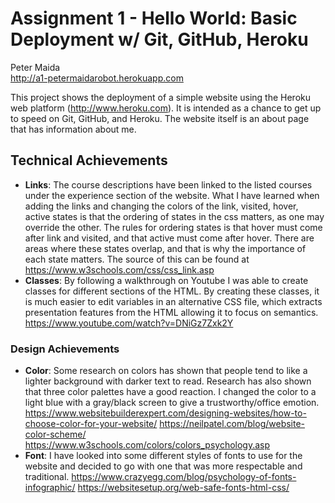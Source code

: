 Assignment 1 - Hello World: Basic Deployment w/ Git, GitHub, Heroku  
===

Peter Maida  
http://a1-petermaidarobot.herokuapp.com

This project shows the deployment of a simple website using the Heroku web platform (http://www.heroku.com). It is intended as a chance to get up to speed on Git, GitHub, and Heroku. The website itself is an about page that has information about me.

## Technical Achievements
- **Links**: The course descriptions have been linked to the listed courses under the experience section of the website. What I have learned when adding the links and changing the colors of the link, visited, hover, active states is that the ordering of states in the css matters, as one may override the other. The rules for ordering states is that hover must come after link and visited, and that active must come after hover. There are areas where these states overlap, and that is why the importance of each state matters. The source of this can be found at https://www.w3schools.com/css/css_link.asp
- **Classes**: By following a walkthrough on Youtube I was able to create classes for different sections of the HTML. By creating these classes, it is much easier to edit variables in an alternative CSS file, which extracts presentation features from the HTML allowing it to focus on semantics. https://www.youtube.com/watch?v=DNiGz7Zxk2Y

### Design Achievements
- **Color**: Some research on colors has shown that people tend to like a lighter background with darker text to read. Research has also shown that three color palettes have a good reaction. I changed the color to a light blue with a gray/black screen to give a trustworthy/office emotion.
https://www.websitebuilderexpert.com/designing-websites/how-to-choose-color-for-your-website/
https://neilpatel.com/blog/website-color-scheme/
https://www.w3schools.com/colors/colors_psychology.asp
- **Font**: I have looked into some different styles of fonts to use for the website and decided to go with one that was more respectable and traditional.
https://www.crazyegg.com/blog/psychology-of-fonts-infographic/
https://websitesetup.org/web-safe-fonts-html-css/
